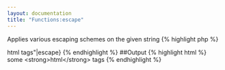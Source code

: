 ```yaml
---
layout: documentation
title: "Functions:escape"
---
```


Applies various escaping schemes on the given string
{% highlight php %}
<?php
escape([ $value = "", [ $format = 'html', [ $charset = null ]]])
{% endhighlight %}

* **value**: the string to process
* **format**: escaping format to use, valid formats are : html, htmlall, url, urlpathinfo, quotes, hex, hexentity, javascript and mail
* **charset**: character set to use for the conversion (applies to some formats only), defaults to the current Dwoo charset

##Example
{% highlight smarty %}
{"some <strong>html</strong> tags"|escape}
{% endhighlight %}

##Output
{% highlight html %}
some &lt;strong&gt;html&lt;/strong&gt; tags
{% endhighlight %}